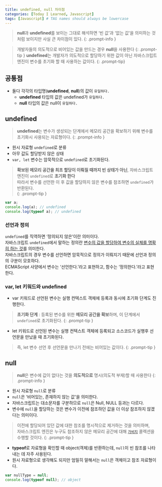 ```yaml
---
title: undefined, null 차이점
categories: [Today I Learned, Javascript]
tags: [Javascript] # TAG names should always be lowercase
---
```


> **null**과 **undefined**를 보이는 그대로 해석하면 ‘빈 값’과 ‘없는 값’을 의미하는 것처럼 보이지만 사실 큰 차이점이 있다.
{: .prompt-info }

> 개발자들의 의도적으로 비어있는 값을 만드는 경우 **null**을 사용한다
{: .prompt-tip }
> **undefined**는 개발자가 의도적으로 할당하기 위한 값이 아닌 자바스크립트 엔진이 변수를 초기화 할 때 사용하는 값이다.
{: .prompt-tip}

## 공통점

- 둘다 각각의 타입명(**undefined**, **null**)의 값이 `유일하다.`
    + **undefined** 타입의 값은 undefined가 `유일하다.`
    + **null** 타입의 값은 null이 `유일하다.`

## undefined

> **undefined**는 변수가 생성되는 단계에서 메모리 공간을 확보하기 위해 변수를 초기화시 사용되는 자료형이다.
{: .prompt-info }

- 원시 자료형 `undefined`로 분류
- 아무 값도 할당받지 않은 상태
- `var, let` 변수는 암묵적으로 `undefined`로 초기화된다.

> **확보된 메모리 공간을 최초 할당이 이뤄질 때까지 빈 상태가 아닌**, 자바스크립트 엔진이 `undefined`로 **초기화 한다**<br>
> 따라서 변수를 선언한 이 후 값을 할당하지 않은 변수를 참조하면 `undefined`가 반환된다.<br>
{: .prompt-tip }  

```js
var a;
console.log(a); // undefined
console.log(typeof a); // undefined
```

### 선언과 정의

`undefined`를 직역하면 ‘정의되지 않은’이란 의미이다.<br>
자바스크립트 `undefined`에서 말하는 정의란 <u>변수의 값을 할당하여 변수의 실체를 명확히 하는 것</u>를 의미한다.<br>
자바스크립트의 경우 변수를 선언하면 암묵적으로 정의가 이뤄지기 때문에 선언과 정의의 구분이 모호하다.<br>
ECMAScript 사양에서 변수는 ‘선언한다.’라고 표현하고, 함수는 ‘정의한다.’라고 표현한다.<br>

### var, let 키워드와 undefined

- var 키워드로 선언된 변수는 실행 컨텍스트 객체에 등록과 동시에 초기화 단계도 진행한다.

> **초기화 단계** : 등록된 변수를 위한 **메모리 공간을 확보**하며, 이 단계에서 `undefined`로 초기화된다.
{: .prompt-tip }

- let 키워드로 선언된 변수는 실행 컨텍스트 객체에 등록되고 소스코드가 실행후 선언문을 만났을 때 초기화된다.

> 즉, let 변수 선언 후 선언문을 만나기 전에는 비어있는 값이다.
{: .prompt-tip }

## null
> **null**은 변수에 값이 없다는 것을 **의도적으로** 명시(의도적 부재)할 때 사용한다
{: .prompt-info }

- 원시 자료형 `null`로 분류
- `null`은 ‘비어있는, 존재하지 않는 값'을 의미한다.
- 자바스크립트는 대소문자를 구분하므로 `null`은 Null, NULL 등과는 다르다.
- 변수에 `null`을 할당하는 것은 변수가 이전에 참조하던 값을 더 이상 참조하지 않겠다는 의미이다.

> 이전에 할당되어 있던 값에 대한 참조를 명시적으로 제거하는 것을 의미하며,<br>자바스크립트 엔진은 누구도 참조하지 않은 메모리 공간에 대해 [`가비지`](https://hanamon.kr/%ea%b0%80%eb%b9%84%ec%a7%80%ec%bb%ac%eb%a0%89%ec%85%98%ec%9d%b4%eb%9e%80/) 콜렉션을 수행할 것이다.
{: .prompt-tip }

- **typeof**로 자료형을 확인할 때 object(객체)를 반환하는데, `null`이 빈 참조를 나타내는 데 자주 사용된다.
- 원시 자료형으로 생각해도 되지만 엄밀히 말해서는 `null`은 객체이고 참조 자료형이다.

```js
var nullType = null;
console.log(typeof null); // object
```

